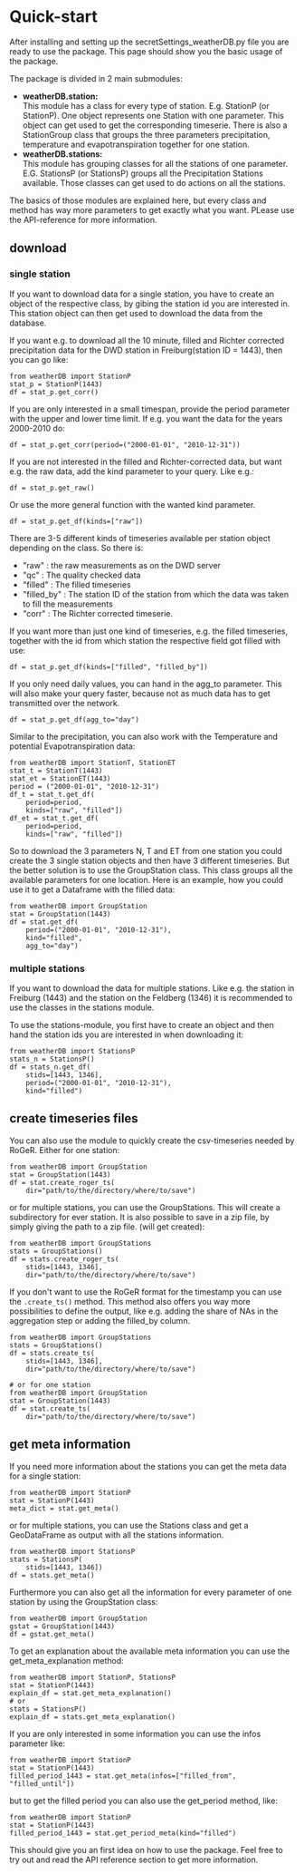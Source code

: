 # Quick-start

After installing and setting up the secretSettings_weatherDB.py file you are ready to use the package.
This page should show you the basic usage of the package.

The package is divided in 2 main submodules: 
- **weatherDB.station:**<br>
  This module has a class for every type of station. E.g. StationP (or StationP).
  One object represents one Station with one parameter.
  This object can get used to get the corresponding timeserie.
  There is also a StationGroup class that groups the three parameters precipitation, temperature and evapotranspiration together for one station.
- **weatherDB.stations:**<br>
  This module has grouping classes for all the stations of one parameter. E.G. StationsP (or StationsP) groups all the Precipitation Stations available.
  Those classes can get used to do actions on all the stations.

The basics of those modules are explained here, but every class and method has way more parameters to get exactly what you want. PLease use the API-reference for more information.

## download 
### single station

If you want to download data for a single station, you have to create an object of the respective class, by gibing the station id you are interested in. This station object can then get used to download the data from the database. 

If you want e.g. to download all the 10 minute, filled and Richter corrected precipitation data for the DWD station in Freiburg(station ID = 1443), then you can go like:

```
from weatherDB import StationP
stat_p = StationP(1443)
df = stat_p.get_corr()
```

If you are only interested in a small timespan, provide the period parameter with the upper and lower time limit. If e.g. you want the data for the years 2000-2010 do:
```
df = stat_p.get_corr(period=("2000-01-01", "2010-12-31"))
```

If you are not interested in the filled and Richter-corrected data, but want e.g. the raw data, add the kind parameter to your query. Like e.g.:
```
df = stat_p.get_raw()
```
Or use the more general function with the wanted kind parameter. 
```
df = stat_p.get_df(kinds=["raw"])
```
There are 3-5 different kinds of timeseries available per station object depending on the class. 
So there is:
- "raw" : the raw measurements as on the DWD server
- "qc"  : The quality checked data
- "filled" : The filled timeseries
- "filled_by" : The station ID of the station from which the data was taken to fill the measurements
- "corr"    : The Richter corrected timeserie.

If you want more than just one kind of timeseries, e.g. the filled timeseries, together with the id from which station the respective field got filled with use:
```
df = stat_p.get_df(kinds=["filled", "filled_by"])
```

If you only need daily values, you can hand in the agg_to parameter. This will also make your query faster, because not as much data has to get transmitted over the network.
```
df = stat_p.get_df(agg_to="day")
```

Similar to the precipitation, you can also work with the Temperature and potential Evapotranspiration data:
```
from weatherDB import StationT, StationET
stat_t = StationT(1443)
stat_et = StationET(1443)
period = ("2000-01-01", "2010-12-31")
df_t = stat_t.get_df(
    period=period, 
    kinds=["raw", "filled"])
df_et = stat_t.get_df(
    period=period, 
    kinds=["raw", "filled"])
```

So to download the 3 parameters N, T and ET from one station you could create the 3 single station objects and then have 3 different timeseries. But the better solution is to use the GroupStation class. This class groups all the available parameters for one location. Here is an example, how you could use it to get a Dataframe with the filled data:
```
from weatherDB import GroupStation
stat = GroupStation(1443)
df = stat.get_df(
    period=("2000-01-01", "2010-12-31"),
    kind="filled",
    agg_to="day")
```

### multiple stations
If you want to download the data for multiple stations. Like e.g. the station in Freiburg (1443) and the station on the Feldberg (1346) it is recommended to use the classes in the stations module.

To use the stations-module, you first have to create an object and then hand the station ids you are interested in when downloading it:
```
from weatherDB import StationsP
stats_n = StationsP()
df = stats_n.get_df(
    stids=[1443, 1346],
    period=("2000-01-01", "2010-12-31"),
    kind="filled")
```

## create timeseries files
You can also use the module to quickly create the csv-timeseries needed by RoGeR. Either for one station:

```
from weatherDB import GroupStation
stat = GroupStation(1443)
df = stat.create_roger_ts(
    dir="path/to/the/directory/where/to/save")
```

or for multiple stations, you can use the GroupStations. This will create a subdirectory for ever station. It is also possible to save in a zip file, by simply giving the path to a zip file. (will get created):

```
from weatherDB import GroupStations
stats = GroupStations()
df = stats.create_roger_ts(
    stids=[1443, 1346],
    dir="path/to/the/directory/where/to/save")
```
If you don't want to use the RoGeR format for the timestamp you can use the `.create_ts()` method. This method also offers you way more possibilities to define the output, like e.g. adding the share of NAs in the aggregation step or adding the filled_by column.

```
from weatherDB import GroupStations
stats = GroupStations()
df = stats.create_ts(
    stids=[1443, 1346],
    dir="path/to/the/directory/where/to/save")

# or for one station
from weatherDB import GroupStation
stat = GroupStation(1443)
df = stat.create_ts(
    dir="path/to/the/directory/where/to/save")
```

## get meta information
If you need more information about the stations you can get the meta data for a single station:

```
from weatherDB import StationP
stat = StationP(1443)
meta_dict = stat.get_meta()
```

or for multiple stations, you can use the Stations class and get a GeoDataFrame as output with all the stations information. 

```
from weatherDB import StationsP
stats = StationsP(
    stids=[1443, 1346])
df = stats.get_meta()
```

Furthermore you can also get all the information for every parameter of one station by using the GroupStation class:
```
from weatherDB import GroupStation
gstat = GroupStation(1443)
df = gstat.get_meta()
```

To get an explanation about the available meta information you can use the get_meta_explanation method:
```
from weatherDB import StationP, StationsP
stat = StationP(1443)
explain_df = stat.get_meta_explanation()
# or
stats = StationsP()
explain_df = stats.get_meta_explanation()
```

If you are only interested in some information you can use the infos parameter like:
```
from weatherDB import StationP
stat = StationP(1443)
filled_period_1443 = stat.get_meta(infos=["filled_from", "filled_until"])
```
but to get the filled period you can also use the get_period method, like:
```
from weatherDB import StationP
stat = StationP(1443)
filled_period_1443 = stat.get_period_meta(kind="filled")
```

This should give you an first idea on how to use the package. Feel free to try out and read the API reference section to get more information.

